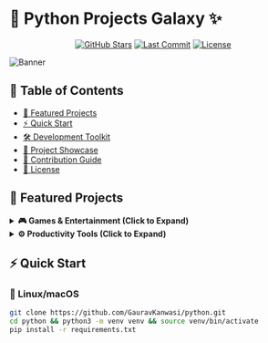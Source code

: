 # 🐍 Python Projects Galaxy ✨

<div align="center">

[![GitHub Stars](https://img.shields.io/github/stars/GauravKanwasi/python?style=for-the-badge)](https://github.com/GauravKanwasi/python/stargazers)
[![Last Commit](https://img.shields.io/github/last-commit/GauravKanwasi/python?style=for-the-badge)](https://github.com/GauravKanwasi/python/commits/main)
[![License](https://img.shields.io/github/license/GauravKanwasi/python?style=for-the-badge)](https://github.com/GauravKanwasi/python/blob/main/LICENSE)

</div>

![Banner](https://via.placeholder.com/1280x400.png?text=Python+Projects+Showcase+-+Add+Your+Screenshots+Here)

## 🌟 Table of Contents
- [🚀 Featured Projects](#-featured-projects)
- [⚡ Quick Start](#-quick-start)
- [🛠️ Development Toolkit](#%EF%B8%8F-development-toolkit)
- [🧩 Project Showcase](#-project-showcase)
- [🤝 Contribution Guide](#-contribution-guide)
- [📜 License](#-license)

## 🚀 Featured Projects

<details>
<summary><b>🎮 Games & Entertainment (Click to Expand)</b></summary>

| Project | Live Demo | Description | Tech Stack |
|---------|-----------|-------------|------------|
| [Space Invaders](space%20invaders.py) | [Play Online](https://replit.com/@GauravKanwasi/Space-Invaders) | Modern arcade game remake | ![Python](https://img.shields.io/badge/Python-3.8+-blue) ![Pygame](https://img.shields.io/badge/Pygame-EE4B2B) |
| [Tic Tac Toe](tic%20tac%20toe.py) | [Terminal Demo](https://replit.com/@GauravKanwasi/Tic-Tac-Toe) | AI-powered strategy game | ![Rich](https://img.shields.io/badge/RichTerminal-FFD43B) |
| [Text Adventure](adventure%20game.py) | [Start Story](https://replit.com/@GauravKanwasi/Text-Adventure) | Interactive fiction game | ![Colorama](https://img.shields.io/badge/Colorama-44B12B) |

</details>

<details>
<summary><b>⚙️ Productivity Tools (Click to Expand)</b></summary>

| Project | Quick Command | Description | Tech Stack |
|---------|---------------|-------------|------------|
| [File Organizer](file%20organizer.py) | `python "file organizer.py" ~/Downloads` | Smart file manager | ![Watchdog](https://img.shields.io/badge/Watchdog-FFD43B) |
| [Password Generator](Secure%20Password%20Generator.py) | `python "Secure Password Generator.py" -l 20` | Cryptographic security tool | ![Secrets](https://img.shields.io/badge/Secrets-013243) |
| [QR Generator](QR%20Code%20Generator.py) | `python "QR Code Generator.py" "Hello World"` | Custom QR code creator | ![qrcode](https://img.shields.io/badge/qrcode-1.0-blue) |

</details>

## ⚡ Quick Start

### 🐧 Linux/macOS
```bash
git clone https://github.com/GauravKanwasi/python.git
cd python && python3 -m venv venv && source venv/bin/activate
pip install -r requirements.txt
